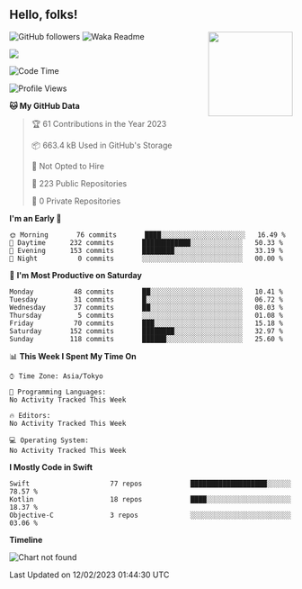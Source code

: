 ## Hello, folks! 

<p>
<img align="right" src="https://media.giphy.com/media/26ufdb3cYKwbRtYVW/giphy.gif" style="max-width:100%;" height="150px">
 
![GitHub followers](https://img.shields.io/github/followers/YamamotoDesu?label=Follow&style=social)
![Waka Readme](https://github.com/YamamotoDesu/YamamotoDesu/workflows/Waka%20Readme/badge.svg)

![](https://github-profile-summary-cards.vercel.app/api/cards/profile-details?username=YamamotoDesu&theme=vue)

<!--START_SECTION:waka-->
![Code Time](http://img.shields.io/badge/Code%20Time-207%20hrs%2025%20mins-blue)

![Profile Views](http://img.shields.io/badge/Profile%20Views-3-blue)

**🐱 My GitHub Data** 

> 🏆 61 Contributions in the Year 2023
 > 
> 📦 663.4 kB Used in GitHub's Storage 
 > 
> 🚫 Not Opted to Hire
 > 
> 📜 223 Public Repositories 
 > 
> 🔑 0 Private Repositories  
 > 
**I'm an Early 🐤** 

```text
🌞 Morning       76 commits       ████░░░░░░░░░░░░░░░░░░░░░   16.49 % 
🌆 Daytime      232 commits       ████████████░░░░░░░░░░░░░   50.33 % 
🌃 Evening      153 commits       ████████░░░░░░░░░░░░░░░░░   33.19 % 
🌙 Night          0 commits       ░░░░░░░░░░░░░░░░░░░░░░░░░   00.00 % 

```
📅 **I'm Most Productive on Saturday** 

```text
Monday          48 commits       ██░░░░░░░░░░░░░░░░░░░░░░░   10.41 % 
Tuesday         31 commits       █░░░░░░░░░░░░░░░░░░░░░░░░   06.72 % 
Wednesday       37 commits       ██░░░░░░░░░░░░░░░░░░░░░░░   08.03 % 
Thursday         5 commits       ░░░░░░░░░░░░░░░░░░░░░░░░░   01.08 % 
Friday          70 commits       ███░░░░░░░░░░░░░░░░░░░░░░   15.18 % 
Saturday       152 commits       ████████░░░░░░░░░░░░░░░░░   32.97 % 
Sunday         118 commits       ██████░░░░░░░░░░░░░░░░░░░   25.60 % 

```


📊 **This Week I Spent My Time On** 

```text
⌚︎ Time Zone: Asia/Tokyo

💬 Programming Languages: 
No Activity Tracked This Week

🔥 Editors: 
No Activity Tracked This Week

💻 Operating System: 
No Activity Tracked This Week

```

**I Mostly Code in Swift** 

```text
Swift                    77 repos            ███████████████████░░░░░░   78.57 % 
Kotlin                   18 repos            ████░░░░░░░░░░░░░░░░░░░░░   18.37 % 
Objective-C              3 repos             ░░░░░░░░░░░░░░░░░░░░░░░░░   03.06 % 

```


**Timeline**

![Chart not found](https://raw.githubusercontent.com/YamamotoDesu/YamamotoDesu/main/charts/bar_graph.png) 


 Last Updated on 12/02/2023 01:44:30 UTC
<!--END_SECTION:waka-->


